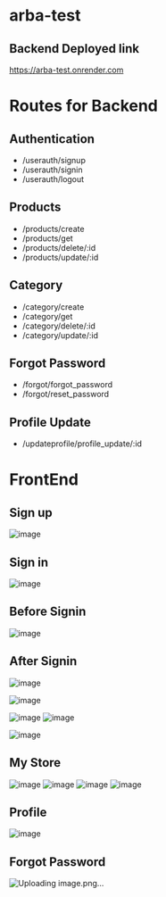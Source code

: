 # arba-test
## Backend Deployed link
  https://arba-test.onrender.com
  
# Routes for Backend

## Authentication
- /userauth/signup
- /userauth/signin
- /userauth/logout

## Products
- /products/create
- /products/get
- /products/delete/:id
- /products/update/:id

## Category
- /category/create
- /category/get
- /category/delete/:id
- /category/update/:id

## Forgot Password
- /forgot/forgot_password
- /forgot/reset_password

## Profile Update
- /updateprofile/profile_update/:id


# FrontEnd
## Sign up
![image](https://github.com/kkalyankumar9/arba-test/assets/112814583/54554623-1408-47ec-a9d4-e6efa35caac7)

## Sign in
![image](https://github.com/kkalyankumar9/arba-test/assets/112814583/830076db-bcac-4bdf-9eb2-c493c5848f2d)
## Before Signin
![image](https://github.com/kkalyankumar9/arba-test/assets/112814583/ce885037-a6f8-4453-ba4c-4f24d15fc9b9)
## After Signin
![image](https://github.com/kkalyankumar9/arba-test/assets/112814583/30a44862-089b-4c7f-922c-40d004fc9c48)

![image](https://github.com/kkalyankumar9/arba-test/assets/112814583/df09767d-906b-475b-a5fd-c9a1bbf0b701)

![image](https://github.com/kkalyankumar9/arba-test/assets/112814583/ece3ff1f-9d93-4b3c-a470-7752ccf8de62)
![image](https://github.com/kkalyankumar9/arba-test/assets/112814583/27b3db15-b83c-4edf-9c2d-ea1c51f55627)

![image](https://github.com/kkalyankumar9/arba-test/assets/112814583/2a9278a5-4c20-4557-b0f5-56fea232a948)

## My Store
![image](https://github.com/kkalyankumar9/arba-test/assets/112814583/d77dd121-0ed9-4044-bcdb-6ad6c9080d90)
![image](https://github.com/kkalyankumar9/arba-test/assets/112814583/15768365-4757-46e8-897e-8758a463faf3)
![image](https://github.com/kkalyankumar9/arba-test/assets/112814583/0cbdecb7-43b2-4f30-959f-f4a1556dccc8)
![image](https://github.com/kkalyankumar9/arba-test/assets/112814583/67f0a828-a2d1-402c-86e8-75aea6cb7a90)

## Profile
![image](https://github.com/kkalyankumar9/arba-test/assets/112814583/ec1ec7b9-3179-43cf-8463-b0122c5c1ca3)
## Forgot Password
![Uploading image.png…]()





